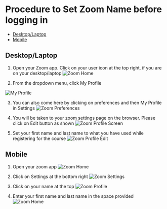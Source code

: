# Procedure to Set Zoom Name before logging in

  - [Desktop/Laptop](#desktoplaptop)
  - [Mobile](#mobile)

## Desktop/Laptop

1. Open your Zoom app. Click on your user icon at the top right, if you are on your desktop/laptop
![Zoom Home](img/app/zoomhome.png)

2. From the dropdown menu, click My Profile
   
![My Profile](img/app/zoommenu.png)

3. You can also come here by clicking on preferences and then My Profile in Settings
![Zoom Preferences](img/app/FromSettings.png)

4. You will be taken to your zoom settings page on the browser. Please click on Edit button as shown
![Zoom Profile Screen](img/app/ZoomProfile.png)

5. Set your first name and last name to what you have used while registering for the course
![Zoom Profile Edit](img/app/ZoomProfileEdit.png)

## Mobile
1. Open your zoom app
![Zoom Home](img/mobileapp/home.PNG)

2. Click on Settings at the bottom right
![Zoom Settings](img/mobileapp/settings.PNG)

3. Click on your name at the top
![Zoom Profile](img/mobileapp/editname.PNG)

4. Enter your first name and last name in the space provided
![Zoom Home](img/mobileapp/entername.PNG)